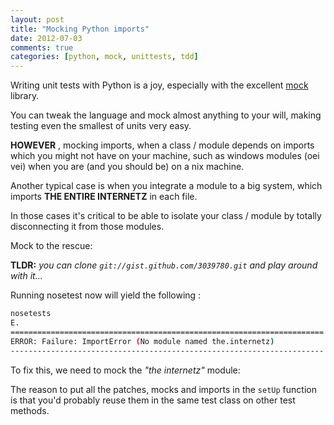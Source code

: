 ```yaml
---
layout: post
title: "Mocking Python imports"
date: 2012-07-03
comments: true
categories: [python, mock, unittests, tdd]
---
```


Writing unit tests with Python is a joy, especially with the excellent [mock](http://www.voidspace.org.uk/python/mock/) library.

You can tweak the language and mock almost anything to your will, making testing even the smallest of units very easy.

**HOWEVER** , mocking imports, when a class / module depends on imports which you might not have on your machine, such as windows modules (oei vei) when you are (and you should be) on a nix machine.

Another typical case is when you integrate a module to a big system, which imports **THE ENTIRE INTERNETZ** in each file.

In those cases it's critical to be able to isolate your class / module by totally disconnecting it from those modules.

Mock to the rescue:

**TLDR:** *you can clone `git://gist.github.com/3039780.git` and play around with it...*


<script src="https://gist.github.com/erikzaadi/3039780.js?file=third_party_module.py"></script>

<script src="https://gist.github.com/erikzaadi/3039780.js?file=my_module.py"></script>

<script src="https://gist.github.com/erikzaadi/3039780.js?file=test_bad_module.py"></script>

Running nosetest now will yield the following :

```bash
nosetests
E.
======================================================================
ERROR: Failure: ImportError (No module named the.internetz)
----------------------------------------------------------------------
```

To fix this, we need to mock the *"the internetz"* module:

<script src="https://gist.github.com/erikzaadi/3039780.js?file=test_good_module.py"></script>

The reason to put all the patches, mocks and imports in the `setUp` function is that you'd probably reuse them in the same test class on other test methods.

